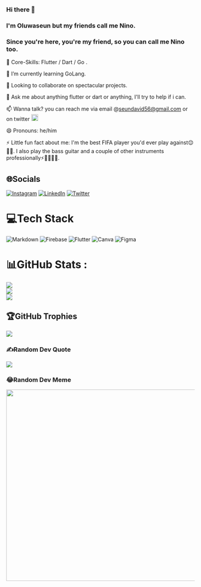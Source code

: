 ### Hi there 👋
### I'm Oluwaseun but my friends call me Nino.
### Since you're here, you're my friend, so you can call me Nino too.


🌱 Core-Skills: Flutter / Dart / Go .

🌱 I’m currently learning GoLang.

🔭 Looking to collaborate on spectacular projects.

💬 Ask me about anything flutter or dart or anything, I'll try to help if i can.

📫 Wanna talk? you can reach me via email @seundavid56@gmail.com or on twitter [<img src='https://cdn.jsdelivr.net/npm/simple-icons@3.0.1/icons/twitter.svg' alt='twitter' height='18' >](https://twitter.com/DavidOdunlade)


😄 Pronouns: he/him

⚡ Little fun fact about me: I'm the best FIFA player you'd ever play against😌😮‍💨. I also play the bass guitar and a couple of other instruments professionally⚡️🥁🎹🎸🌟.

## 🌐Socials
[![Instagram](https://img.shields.io/badge/Instagram-%23E4405F.svg?logo=Instagram&logoColor=white)](https://instagram.com/ninobass1) [![LinkedIn](https://img.shields.io/badge/LinkedIn-%230077B5.svg?logo=linkedin&logoColor=white)](https://www.linkedin.com/in/oluwaseun-odunlade) [![Twitter](https://img.shields.io/badge/Twitter-%231DA1F2.svg?logo=Twitter&logoColor=white)](https://twitter.com/nino_bass1) 

# 💻Tech Stack
![Markdown](https://img.shields.io/badge/markdown-%23000000.svg?style=flat&logo=markdown&logoColor=white) ![Firebase](https://img.shields.io/badge/firebase-%23039BE5.svg?style=flat&logo=firebase) ![Flutter](https://img.shields.io/badge/Flutter-%2302569B.svg?style=flat&logo=Flutter&logoColor=white) ![Canva](https://img.shields.io/badge/Canva-%2300C4CC.svg?style=flat&logo=Canva&logoColor=white) 	![Figma](https://img.shields.io/badge/figma-%23F24E1E.svg?style=flat&logo=figma&logoColor=white) 

# 📊GitHub Stats :
![](https://github-readme-stats.vercel.app/api?username=NinoBass&theme=highcontrast&hide_border=false&include_all_commits=false&count_private=true)<br/>
![](https://github-readme-streak-stats.herokuapp.com/?user=NinoBass&theme=highcontrast&hide_border=false)<br/>
![](https://github-readme-stats.vercel.app/api/top-langs/?username=NinoBass&theme=highcontrast&hide_border=false&include_all_commits=false&count_private=true&layout=compact)

## 🏆GitHub Trophies
![](https://github-profile-trophy.vercel.app/?username=NinoBass&theme=radical&no-frame=false&no-bg=false&margin-w=4)

### ✍️Random Dev Quote
![](https://quotes-github-readme.vercel.app/api?type=horizontal&theme=dark)

### 😂Random Dev Meme
<img src="https://random-memer.herokuapp.com/" width="512px"/>
